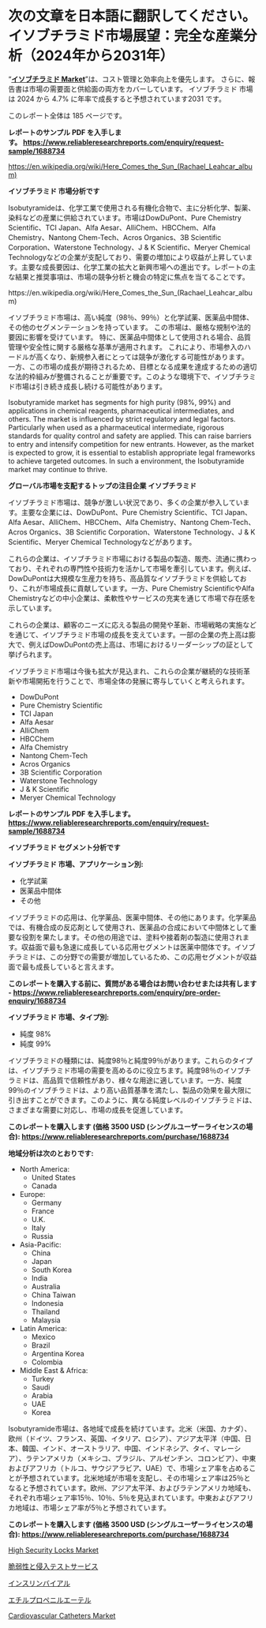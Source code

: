 <p><h1>次の文章を日本語に翻訳してください。イソブチラミド市場展望：完全な産業分析（2024年から2031年）</h1></p><p>&ldquo;<strong><a href="https://www.reliableresearchreports.com/isobutyramide-r1688734">イソブチラミド Market</a></strong>&rdquo;は、コスト管理と効率向上を優先します。 さらに、報告書は市場の需要面と供給面の両方をカバーしています。 イソブチラミド 市場は 2024 から 4.7% に年率で成長すると予想されています2031 です。</p>
<p>このレポート全体は 185 ページです。</p>
<p><strong>レポートのサンプル PDF を入手します。&nbsp;<a href="https://www.reliableresearchreports.com/enquiry/request-sample/1688734">https://www.reliableresearchreports.com/enquiry/request-sample/1688734</a></strong></p>
<p><a href="https://en.wikipedia.org/wiki/Here_Comes_the_Sun_(Rachael_Leahcar_album)">https://en.wikipedia.org/wiki/Here_Comes_the_Sun_(Rachael_Leahcar_album)</a></p>
<p><strong>イソブチラミド 市場分析です</strong></p>
<p><p>Isobutyramideは、化学工業で使用される有機化合物で、主に分析化学、製薬、染料などの産業に供給されています。市場はDowDuPont、Pure Chemistry Scientific、TCI Japan、Alfa Aesar、AlliChem、HBCChem、Alfa Chemistry、Nantong Chem-Tech、Acros Organics、3B Scientific Corporation、Waterstone Technology、J & K Scientific、Meryer Chemical Technologyなどの企業が支配しており、需要の増加により収益が上昇しています。主要な成長要因は、化学工業の拡大と新興市場への進出です。レポートの主な結果と推奨事項は、市場の競争分析と機会の特定に焦点を当てることです。</p></p>
<p>https://en.wikipedia.org/wiki/Here_Comes_the_Sun_(Rachael_Leahcar_album)</p>
<p><p>イソブチラミド市場は、高い純度（98％、99％）と化学試薬、医薬品中間体、その他のセグメンテーションを持っています。 この市場は、厳格な規制や法的要因に影響を受けています。 特に、医薬品中間体として使用される場合、品質管理や安全性に関する厳格な基準が適用されます。 これにより、市場参入のハードルが高くなり、新規参入者にとっては競争が激化する可能性があります。 一方、この市場の成長が期待されるため、目標となる成果を達成するための適切な法的枠組みが整備されることが重要です。このような環境下で、イソブチラミド市場は引き続き成長し続ける可能性があります。</p><p>Isobutyramide market has segments for high purity (98%, 99%) and applications in chemical reagents, pharmaceutical intermediates, and others. The market is influenced by strict regulatory and legal factors. Particularly when used as a pharmaceutical intermediate, rigorous standards for quality control and safety are applied. This can raise barriers to entry and intensify competition for new entrants. However, as the market is expected to grow, it is essential to establish appropriate legal frameworks to achieve targeted outcomes. In such a environment, the Isobutyramide market may continue to thrive.</p></p>
<p><strong>グローバル市場を支配するトップの注目企業 イソブチラミド</strong></p>
<p><p>イソブチラミド市場は、競争が激しい状況であり、多くの企業が参入しています。主要な企業には、DowDuPont、Pure Chemistry Scientific、TCI Japan、Alfa Aesar、AlliChem、HBCChem、Alfa Chemistry、Nantong Chem-Tech、Acros Organics、3B Scientific Corporation、Waterstone Technology、J & K Scientific、Meryer Chemical Technologyなどがあります。</p><p>これらの企業は、イソブチラミド市場における製品の製造、販売、流通に携わっており、それぞれの専門性や技術力を活かして市場を牽引しています。例えば、DowDuPontは大規模な生産力を持ち、高品質なイソブチラミドを供給しており、これが市場成長に貢献しています。一方、Pure Chemistry ScientificやAlfa Chemistryなどの中小企業は、柔軟性やサービスの充実を通じて市場で存在感を示しています。</p><p>これらの企業は、顧客のニーズに応える製品の開発や革新、市場戦略の実施などを通じて、イソブチラミド市場の成長を支えています。一部の企業の売上高は膨大で、例えばDowDuPontの売上高は、市場におけるリーダーシップの証として挙げられます。</p><p>イソブチラミド市場は今後も拡大が見込まれ、これらの企業が継続的な技術革新や市場開拓を行うことで、市場全体の発展に寄与していくと考えられます。</p></p>
<p><ul><li>DowDuPont</li><li>Pure Chemistry Scientific</li><li>TCI Japan</li><li>Alfa Aesar</li><li>AlliChem</li><li>HBCChem</li><li>Alfa Chemistry</li><li>Nantong Chem-Tech</li><li>Acros Organics</li><li>3B Scientific Corporation</li><li>Waterstone Technology</li><li>J & K Scientific</li><li>Meryer Chemical Technology</li></ul></p>
<p><strong>レポートのサンプル PDF を入手します。 <a href="https://www.reliableresearchreports.com/enquiry/request-sample/1688734">https://www.reliableresearchreports.com/enquiry/request-sample/1688734</a></strong></p>
<p><strong>イソブチラミド セグメント分析です</strong></p>
<p><strong>イソブチラミド 市場、アプリケーション別:</strong></p>
<p><ul><li>化学試薬</li><li>医薬品中間体</li><li>その他</li></ul></p>
<p><p>イソブチラミドの応用は、化学薬品、医薬中間体、その他にあります。化学薬品では、有機合成の反応剤として使用され、医薬品の合成において中間体として重要な役割を果たします。その他の用途では、塗料や接着剤の製造に使用されます。収益面で最も急速に成長している応用セグメントは医薬中間体です。イソブチラミドは、この分野での需要が増加しているため、この応用セグメントが収益面で最も成長していると言えます。</p></p>
<p><strong>このレポートを購入する前に、質問がある場合はお問い合わせまたは共有します - <a href="https://www.reliableresearchreports.com/enquiry/pre-order-enquiry/1688734">https://www.reliableresearchreports.com/enquiry/pre-order-enquiry/1688734</a></strong></p>
<p><strong>イソブチラミド 市場、タイプ別:</strong></p>
<p><ul><li>純度 98%</li><li>純度 99%</li></ul></p>
<p><p>イソブチラミドの種類には、純度98％と純度99％があります。これらのタイプは、イソブチラミド市場の需要を高めるのに役立ちます。純度98％のイソブチラミドは、高品質で信頼性があり、様々な用途に適しています。一方、純度99％のイソブチラミドは、より高い品質基準を満たし、製品の効果を最大限に引き出すことができます。このように、異なる純度レベルのイソブチラミドは、さまざまな需要に対応し、市場の成長を促進しています。</p></p>
<p><strong>このレポートを購入します (価格 3500 USD (シングルユーザーライセンスの場合): <a href="https://www.reliableresearchreports.com/purchase/1688734">https://www.reliableresearchreports.com/purchase/1688734</a></strong></p>
<p><strong>地域分析は次のとおりです:</strong></p>
<p><ul>
    <li>
        North America:
        <ul>
            <li>United States</li>
            <li>Canada</li>
        </ul>
    </li>
    <li>
        Europe:
        <ul>
            <li>Germany</li>
            <li>France</li>
            <li>U.K.</li>
            <li>Italy</li>
            <li>Russia</li>
        </ul>
    </li>
    <li>
        Asia-Pacific:
        <ul>
            <li>China</li>
            <li>Japan</li>
            <li>South Korea</li>
            <li>India</li>
            <li>Australia</li>
            <li>China Taiwan</li>
            <li>Indonesia</li>
            <li>Thailand</li>
            <li>Malaysia</li>
        </ul>
    </li>
    <li>
        Latin America:
        <ul>
            <li>Mexico</li>
            <li>Brazil</li>
            <li>Argentina Korea</li>
            <li>Colombia</li>
        </ul>
    </li>
    <li>
        Middle East & Africa:
        <ul>
            <li>Turkey</li>
            <li>Saudi</li>
            <li>Arabia</li>
            <li>UAE</li>
            <li>Korea</li>
        </ul>
    </li>
    </ul></p>
<p><p>Isobutyramide市場は、各地域で成長を続けています。北米（米国、カナダ）、欧州（ドイツ、フランス、英国、イタリア、ロシア）、アジア太平洋（中国、日本、韓国、インド、オーストラリア、中国、インドネシア、タイ、マレーシア）、ラテンアメリカ（メキシコ、ブラジル、アルゼンチン、コロンビア）、中東およびアフリカ（トルコ、サウジアラビア、UAE）で、市場シェア率を占めることが予想されています。北米地域が市場を支配し、その市場シェア率は25％となると予想されています。欧州、アジア太平洋、およびラテンアメリカ地域も、それぞれ市場シェア率15％、10％、5％を見込まれています。中東およびアフリカ地域は、市場シェア率が5％と予想されています。</p></p>
<p><strong>このレポートを購入します (価格 3500 USD (シングルユーザーライセンスの場合): <a href="https://www.reliableresearchreports.com/purchase/1688734">https://www.reliableresearchreports.com/purchase/1688734</a></strong></p>
<p><p><a href="https://medium.com/@lottierunte68/high-security-locks-market-a-global-and-regional-analysis-focus-on-end-user-product-and-region-a1d8577688fb">High Security Locks Market</a></p><p><a href="https://medium.com/@dressleredward/%E8%84%86%E5%BC%B1%E6%80%A7%E3%81%8A%E3%82%88%E3%81%B3%E4%BE%B5%E5%85%A5%E3%83%86%E3%82%B9%E3%83%88%E3%82%B5%E3%83%BC%E3%83%93%E3%82%B9%E5%B8%82%E5%A0%B4%E3%81%AE%E5%B1%95%E6%9C%9B-%E5%AE%8C%E5%85%A8%E3%81%AA%E6%A5%AD%E7%95%8C%E5%88%86%E6%9E%90-2024%E5%B9%B4%E3%81%8B%E3%82%892031%E5%B9%B4-4ddf20dd4be8">脆弱性と侵入テストサービス</a></p><p><a href="https://medium.com/@rudysimonis2023/2024%E5%B9%B4%E3%81%8B%E3%82%892031%E5%B9%B4%E3%81%BE%E3%81%A7%E3%81%AE%E6%9C%9F%E9%96%93%E3%81%AB%E3%81%8A%E3%81%84%E3%81%A6-%E3%82%B0%E3%83%AD%E3%83%BC%E3%83%90%E3%83%AB%E3%81%AA%E3%82%A4%E3%83%B3%E3%82%B9%E3%83%AA%E3%83%B3%E8%A3%BD%E5%89%A4%E5%B8%82%E5%A0%B4%E3%81%AE%E3%82%B7%E3%82%A7%E3%82%A2%E3%81%A8%E6%88%90%E9%95%B7%E6%A9%9F%E4%BC%9A-%E5%B8%82%E5%A0%B4%E8%A6%8F%E6%A8%A1%E3%81%AF-%E5%B9%B4%E5%B9%B3%E5%9D%87%E6%88%90%E9%95%B7%E7%8E%8710-7-%E3%81%A7%E6%88%90%E9%95%B7%E3%81%97%E3%81%A6%E3%81%84%E3%81%BE%E3%81%99-d39d35c64cd2">インスリンバイアル</a></p><p><a href="https://github.com/lababdou/Market-Research-Report-List-5/blob/main/457669070972.md">エチルプロペニルエーテル</a></p><p><a href="https://www.linkedin.com/pulse/future-trends-global-cardiovascular-catheters-market-insights-gz03e?trackingId=EBAlwguYSnO%2FXrLRIZLd9Q%3D%3D">Cardiovascular Catheters Market</a></p></p>
